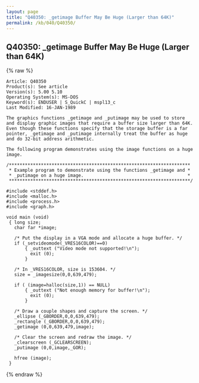 ```yaml
---
layout: page
title: "Q40350: _getimage Buffer May Be Huge (Larger than 64K)"
permalink: /kb/040/Q40350/
---
```


## Q40350: _getimage Buffer May Be Huge (Larger than 64K)

{% raw %}

	Article: Q40350
	Product(s): See article
	Version(s): 5.00 5.10
	Operating System(s): MS-DOS
	Keyword(s): ENDUSER | S_QuickC | mspl13_c
	Last Modified: 16-JAN-1989
	
	The graphics functions _getimage and _putimage may be used to store
	and display graphic images that require a buffer size larger than 64K.
	Even though these functions specify that the storage buffer is a far
	pointer, _getimage and _putimage internally treat the buffer as huge
	and do 32-bit address arithmetic.
	
	The following program demonstrates using the image functions on a huge
	image.
	
	/********************************************************************
	 * Example program to demonstrate using the functions _getimage and *
	 * _putimage on a huge image.                                       *
	 ********************************************************************/
	
	#include <stddef.h>
	#include <malloc.h>
	#include <process.h>
	#include <graph.h>
	
	void main (void)
	 { long size;
	   char far *image;
	
	   /* Put the display in a VGA mode and allocate a huge buffer. */
	   if (_setvideomode(_VRES16COLOR)==0)
	       { _outtext ("Video mode not supported!\n");
	         exit (0);
	       }
	
	   /* In _VRES16COLOR, size is 153604. */
	   size = _imagesize(0,0,639,479);
	
	   if ( (image=halloc(size,1)) == NULL)
	       { _outtext ("Not enough memory for buffer!\n");
	         exit (0);
	       }
	
	   /* Draw a couple shapes and capture the screen. */
	   _ellipse (_GBORDER,0,0,639,479);
	   _rectangle (_GBORDER,0,0,639,479);
	   _getimage (0,0,639,479,image);
	
	   /* Clear the screen and redraw the image. */
	   _clearscreen (_GCLEARSCREEN);
	   _putimage (0,0,image,_GOR);
	
	   hfree (image);
	 }

{% endraw %}
